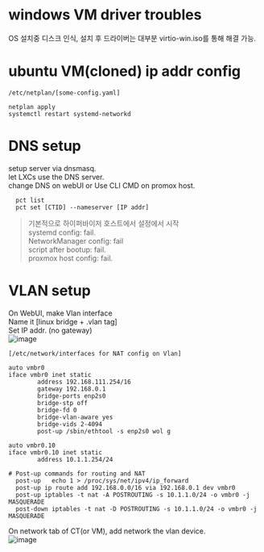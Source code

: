 # windows VM driver troubles
 OS 설치중 디스크 인식, 설치 후 드라이버는 대부분 virtio-win.iso를 통해 해결 가능.
  
# ubuntu VM(cloned) ip addr config 
  ```
  /etc/netplan/[some-config.yaml]  

  netplan apply
  systemctl restart systemd-networkd
  ```

# DNS setup
  setup server via dnsmasq.\
  let LXCs use the DNS server.\
  change DNS on webUI or Use CLI CMD on promox host.
  ```
	pct list
	pct set [CTID] --nameserver [IP addr]
  ```  
  
  > 기본적으로 하이퍼바이저 호스트에서 설정에서 시작\
  systemd config: fail.\
  NetworkManager config: fail \
  script after bootup: fail.\
  proxmox host config: fail.

# VLAN setup
  On WebUI, make Vlan interface\
  Name it [linux bridge + .vlan tag]\
  Set IP addr. (no gateway)\
  ![image](https://github.com/hlrrr/infra/assets/74647150/f1f52ac1-37d1-4b24-8dba-798c171607b1)
  
  ```
 [/etc/network/interfaces for NAT config on Vlan]

  auto vmbr0
  iface vmbr0 inet static
          address 192.168.111.254/16
          gateway 192.168.0.1
          bridge-ports enp2s0
          bridge-stp off
          bridge-fd 0
          bridge-vlan-aware yes
          bridge-vids 2-4094
          post-up /sbin/ethtool -s enp2s0 wol g

  auto vmbr0.10
  iface vmbr0.10 inet static
          address 10.1.1.254/24

  # Post-up commands for routing and NAT
    post-up   echo 1 > /proc/sys/net/ipv4/ip_forward
    post-up ip route add 192.168.0.0/16 via 192.168.0.1 dev vmbr0
    post-up iptables -t nat -A POSTROUTING -s 10.1.1.0/24 -o vmbr0 -j MASQUERADE
    post-down iptables -t nat -D POSTROUTING -s 10.1.1.0/24 -o vmbr0 -j MASQUERADE
  ```
  
  On network tab of CT(or VM), add network the vlan device.\
  ![image](https://github.com/hlrrr/infra/assets/74647150/5d49ba03-dc28-408a-a225-f1b96d43225a)
